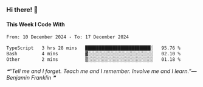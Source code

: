 ### Hi there! 👋

#### This Week I Code With
<!--START_SECTION:waka-->

```txt
From: 10 December 2024 - To: 17 December 2024

TypeScript   3 hrs 28 mins   ████████████████████████░   95.76 %
Bash         4 mins          ▓░░░░░░░░░░░░░░░░░░░░░░░░   02.10 %
Other        2 mins          ▒░░░░░░░░░░░░░░░░░░░░░░░░   01.18 %
```

<!--END_SECTION:waka-->

<!--STARTS_HERE_QUOTE_README-->
<i>❝“Tell me and I forget.  Teach me and I remember.  Involve me and I learn.”— Benjamin Franklin   ❞</i>
<!--ENDS_HERE_QUOTE_README-->
